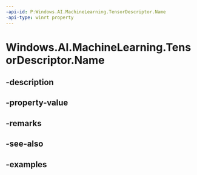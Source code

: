 ```yaml
---
-api-id: P:Windows.AI.MachineLearning.TensorDescriptor.Name
-api-type: winrt property
---
```


<!-- Property syntax.
public string Name { get; }
-->

# Windows.AI.MachineLearning.TensorDescriptor.Name

## -description

## -property-value

## -remarks

## -see-also

## -examples

